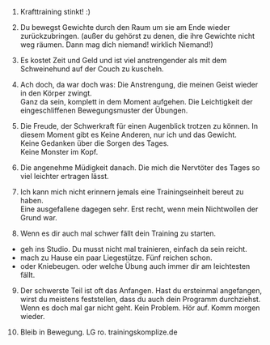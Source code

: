 ---
---

01. Krafttraining stinkt!  :)

02. Du bewegst Gewichte durch den Raum um sie am Ende wieder zurückzubringen. 
(außer du gehörst zu denen, die ihre Gewichte nicht weg räumen. Dann mag dich niemand!  wirklich Niemand!)

03. Es kostet Zeit und Geld und ist viel anstrengender als mit dem Schweinehund auf der Couch zu kuscheln.  

04. Ach doch, da war doch was: 
Die Anstrengung, die meinen Geist wieder in den Körper zwingt.  
Ganz da sein, komplett in dem Moment aufgehen.
Die Leichtigkeit der eingeschliffenen Bewegungsmuster der Übungen.  

05. Die Freude, der Schwerkraft für einen Augenblick trotzen zu können.
In diesem Moment gibt es 
Keine Anderen, nur ich und das Gewicht.  
Keine Gedanken über die Sorgen des Tages.  
Keine Monster im Kopf.  

06. Die angenehme Müdigkeit danach. 
Die mich die Nervtöter des Tages so viel leichter ertragen lässt.  

07. Ich kann mich nicht erinnern jemals eine Trainingseinheit bereut zu haben.  
Eine ausgefallene dagegen sehr. 
Erst recht, wenn mein Nichtwollen der Grund war.  

08. Wenn es dir auch mal schwer fällt dein Training zu starten.  
- geh ins Studio.  Du musst nicht mal trainieren, einfach da sein reicht.
- mach zu Hause ein paar Liegestütze.  Fünf reichen schon.
- oder Kniebeugen. oder welche Übung auch immer dir am leichtesten fällt.

09. Der schwerste Teil ist oft das Anfangen.  Hast du ersteinmal angefangen, wirst du meistens feststellen, dass du auch dein Programm durchziehst.  
Wenn es doch mal gar nicht geht.  Kein Problem.  Hör auf.  Komm morgen wieder. 

10. Bleib in Bewegung.  LG ro.  trainingskomplize.de
